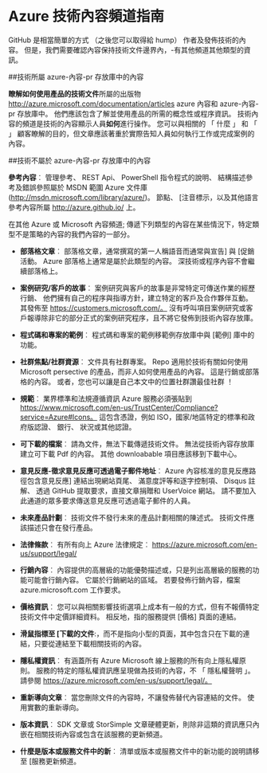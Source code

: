 <properties title="" pageTitle="Azure 技術內容頻道指南" description="將說明 Microsoft 內容頻道的員工、 合作夥伴和社群參與者應用於發佈 Azure 技術的內容。" metaKeywords="" services="" solutions="" documentationCenter="" authors="tysonn" videoId="" scriptId="" manager="carolz" />

<tags ms.service="contributor-guide" ms.devlang="" ms.topic="article" ms.tgt_pltfrm="" ms.workload="" ms.date="01/06/2015" ms.author="tysonn" />

# <a name="azure-technical-content-channel-guidance"></a>Azure 技術內容頻道指南

GitHub 是相當簡單的方式 （之後您可以取得給 hump） 作者及發佈技術的內容。 但是，我們需要確認內容保持技術文件邊界內，-有其他頻道其他類型的資訊。

##<a name="technical-content-that-belongs-in-the-azure-content-pr-repository"></a>技術所屬 azure-內容-pr 存放庫中的內容

**瞭解如何使用產品的技術文件**所屬的出版物 http://azure.microsoft.com/documentation/articles azure 內容和 azure-內容-pr 存放庫中。 他們應該包含了解並使用產品的所需的概念性或程序資訊。 技術內容的頻道是技術的內容顯示人員**如何**進行操作。 您可以與相關的 「 什麼 」 和 「 」 顧客瞭解的目的，但文章應該著重於實際告知人員如何執行工作或完成案例的內容。

##<a name="technical-content-that-does-not-belong-in-the-azure-content-pr-repository"></a>技術不屬於 azure-內容-pr 存放庫中的內容

**參考內容**︰ 管理參考、 REST Api、 PowerShell 指令程式的說明、 結構描述參考及錯誤參照屬於 MSDN 範圍 Azure 文件庫 (http://msdn.microsoft.com/library/azure/)。 節點、 [注音標示，以及其他語言參考內容所屬 http://azure.github.io/ 上。

在其他 Azure 或 Microsoft 內容頻道; 傳遞下列類型的內容在某些情況下，特定類型不是策略的內容的我們內容的一部分。

- **部落格文章**︰ 部落格文章，通常撰寫的第一人稱語音而通常與宣告] 與 [促銷活動。 Azure 部落格上通常是屬於此類型的內容。 深技術或程序內容不會繼續部落格上。

- **案例研究/客戶的故事**︰ 案例研究與客戶的故事是非常特定可傳送作業的經歷行銷、 他們擁有自己的程序與指導方針，建立特定的客戶及合作夥伴互動。 其發佈至 https://customers.microsoft.com/。 沒有呼叫項目案例研究或客戶報導除非它的部分正式的案例研究程序，且不將它發佈到技術內容存放庫。

- **程式碼和專案的範例**︰ 程式碼和專案的範例移範例存放庫中與 [範例] 庫中的功能。

- **社群焦點/社群資源**︰ 文件具有社群專案。 Repo 適用於技術有關如何使用 Microsoft persective 的產品，而非人如何使用產品的內容。 這是行銷或部落格的內容。 或者，您也可以讓是自己本文中的位置社群讚最佳社群 ！

- **規範**︰ 業界標準和法規遵循資訊 Azure 服務必須張貼到 https://www.microsoft.com/en-us/TrustCenter/Compliance?service=Azure#Icons。 這包含憑證，例如 ISO，國家/地區特定的標準和政府版認證、 銀行、 狀況或其他認證。

- **可下載的檔案**︰ 請為文件，無法下載傳遞技術文件。 無法從技術內容存放庫建立可下載 Pdf 的內容。 其他 downloabable 項目應該移到下載中心。

- **意見反應-徵求意見反應可透過電子郵件地址**︰ Azure 內容核准的意見反應路徑包含意見反應] 連結出現網站頁尾、 滿意度評等和逐字控制項、 Disqus 註解、 透過 GitHub 提取要求，直接文章捐贈和 UserVoice 網站。 請不要加入此通道的眾多要求傳送意見反應可透過電子郵件的人員。

- **未來產品計劃**︰ 技術文件不發行未來的產品計劃相關的陳述式。 技術文件應該描述只會在發行產品。

- **法律條款**︰ 有所有向上 Azure 法律規定︰ https://azure.microsoft.com/en-us/support/legal/

- **行銷內容**︰ 內容提供的高層級的功能優勢描述或，只是列出高層級的服務的功能可能會行銷內容。 它屬於行銷網站的區域。 若要發佈行銷內容，檔案 azure.microsoft.com 工作要求。

- **價格資訊**︰ 您可以與相關影響技術選項上成本有一般的方式，但有不報價特定技術文件中定價詳細資料。 相反地，指的服務提供 [價格] 頁面的連結。

- **滑鼠指標至 [下載的文件**:，而不是指向小型的頁面，其中包含只在下載的連結，只要從連結至下載相關技術的內容。

- **隱私權資訊**︰ 有涵蓋所有 Azure Microsoft 線上服務的所有向上隱私權原則。 服務的特定的隱私權資訊應呈現做為技術的內容，不 「 隱私權聲明 」。 請參閱 https://azure.microsoft.com/en-us/support/legal/。

- **重新導向文章**︰ 當您刪除文件的內容時，不讓發佈替代內容連結的文件。 使用實數的重新導向。

- **版本資訊**︰ SDK 文章或 StorSimple 文章硬體更新，則除非這類的資訊應只內嵌在相關技術內容或包含在該服務的更新頻道。

- **什麼是版本或服務文件中的新**︰ 清單或版本或服務文件中的新功能的說明請移至 [服務更新頻道。
